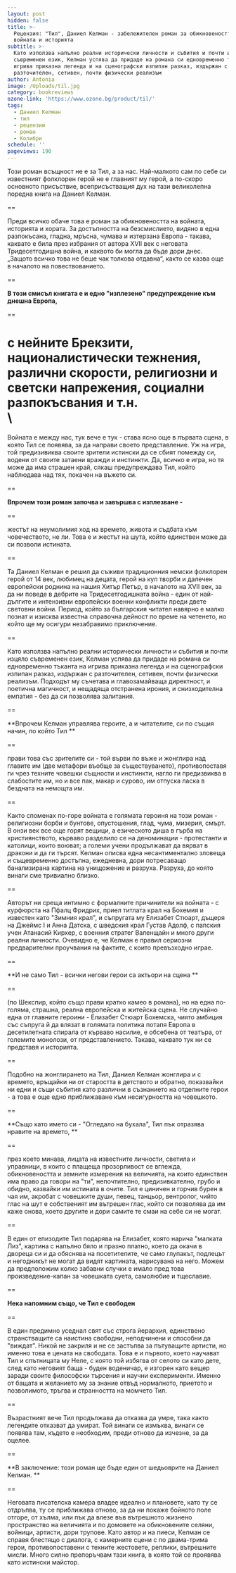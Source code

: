```yaml
---
layout: post
hidden: false
title: >-
  Рецензия: "Тил", Даниел Келман - забележителен роман за обикновеността на
  войната и историята
subtitle: >-
  Като използва напълно реални исторически личности и събития и почти изцяло
  съвременен език, Келман успява да придаде на романа си едновременно тъканта на
  игрива приказна легенда и на сценографски изпипан разказ, издържан с
  разточителен, сетивен, почти физически реализъм
author: Antonia
image: /Uploads/til.jpg
category: bookreviews
ozone-link: 'https://www.ozone.bg/product/til/'
tags:
  - Даниел Келман
  - тил
  - рецензии
  - роман
  - Колибри
schedule: ''
pageviews: 190
---
```

Този роман всъщност не е за Тил, а за нас. Най-малкото сам по себе си известният фолклорен герой не е главният му герой, а по-скоро основното присъствие, всеприсъстващия дух на тази великолепна поредна книга на Даниел Келман. 

\==

Преди всичко обаче това е роман за обикновеността на войната, историята и хората. За достъпността на безсмислието, видяно в една разпокъсана, гладна, мръсна, чумава и изтерзана Европа - такава, каквато е била през избрания от автора XVII век с неговата Тридесетгодишна война, и каквото би могла да бъде дори днес. „Защото всичко това не беше чак толкова отдавна“, както се казва още в началото на повествованието. 

\==

**В този смисъл книгата е и едно "изплезено" предупреждение към днешна Европа,**

\==

с нейните Брекзити, националистически тежнения, различни скорости, религиозни и светски напрежения, социални разпокъсвания и т.н. \
\
==

Войната е между нас, тук вече е тук - става ясно още в първата сцена, в която Тил се появява, за да направи своето представление. Уж на игра, той предизивиква своите зрители истински да се сбият помежду си, водени от своите затаени вражди и инстинкти. Да, всичко е игра, но тя може да има страшен край, сякаш предупреждава Тил, който наблюдава над тях, покачен на въжето си. 

\==

**Впрочем този роман започва и завършва с изплезване -**

\==

жестът на неумолимия ход на времето, живота и съдбата към човечеството, не ли. Това е и жестът на шута, който единствен може да си позволи истината. 

\==

Та Даниел Келман е решил да съживи традиционния немски фолклорен герой от 14 век, любимец на децата, герой на куп творби и далечен европейски роднина на нашия Хитър Петър, в началото на XVII век, за да ни поведе в дебрите на Тридесетгодишната война - един от най-дългите и интензивни европейски военни конфликти преди двете световни войни. Период, който за българския читател навярно е малко познат и изисква известна справочна дейност по време на четенето, но който ще му осигури незабравимо приключение. 

\==

Като използва напълно реални исторически личности и събития и почти изцяло съвременен език, Келман успява да придаде на романа си едновременно тъканта на игрива приказна легенда и на сценографски изпипан разказ, издържан с разточителен, сетивен, почти физически реализъм. Подходът му съчетава и главозамайваща директност, и поетична магичност, и нещадяща отстранена ирония, и снизходителна емпатия - без да си позволява залитания. 

\==

**Впрочем Келман управлява героите, а и читателите, си по същия начин, по който Тил **

\==

прави това със зрителите си - той върви по въже и жонглира над главите им (две метафори въобще за съществуването), противопоставя ги чрез техните човешки същности и инстинкти, нагло ги предизвиква в слабостите им, но и все пак, макар и сурово, им отпуска ласка в бездната на немощта им.  

\==

Както споменах по-горе войната е голямата героиня на този роман - религиозни борби и бунтове, опустошения, глад, чума, мизерия, смърт. В онзи век все още горят вещици, а езическото диша в гърба на християнството, кърваво разделило се на деноминации - протестанти и католици, които воюват; а големи учени продължават да вярват в дракони и да ги търсят. Келман описва една несантиментално зловеща и същевременно достъпна, ежедневна, дори потресаващо банализирана картина на унищожение и разруха. Разруха, до която винаги сме тривиално близко. 

\==

Авторът ни среща интимно с формалните причинители на войната - с курфюрста на Пфалц Фридрих, приел титлата крал на Бохемия и известен като "Зимния крал", и съпругата му Елизабет Стюарт, дъщеря на Джеймс I и Анна Датска, с шведския крал Густав Адолф, с папския учен Атанасий Кирхер, с военния стратег Валенщайн и много други реални личности. Очевидно е, че Келман е правил сериозни предварителни проучвания на фактите, с които превъзходно играе.

\==

**И не само Тил - всички негови герои са актьори на сцена **

\==

(по Шекспир, който също прави кратко камео в романа), но на една по-голяма, страшна, реална европейска и житейска сцена. Не случайно една от главните героини - Елизабет Стюарт Бохемска, чиято амбиция със съпруга й да влязат в голямата политика потапя Европа в десетилетната спирала от кърваво насилие, е обсебена от театъра, от големите монолози, от представлението. Такава, каквато тук ни се представя и историята.

\==

Подобно на жонглирането на Тил, Даниел Келман жонглира и с времето, връщайки ни от старостта в детството и обратно, показвайки ни едни и същи събития като различни в съзнанието на отделните герои - а това е още едно приближаване към несигурността на човешкото. 

\==

**Също като името си - "Огледало на бухала", Тил пък отразява нравите на времето, **

\==

през което минава, лицата на известните личности, светила и управници, в които с плащеща прозорливост се вглежда, обикновеността и земните измерения на величията, на които единствен има право да говори на "ти", непочтително, предизивкателно, грубо и обидно, казвайки им истината в очите. Тил е циничен и горчив бурен в чая им, акробат с човешките души, певец, танцьор, вентролог, чийто глас на шут е собственият им вътрешен глас, който си позволява да им каже онова, което другите и дори самите те смаи на себе си не могат.

\==

В един от епизодите Тил подарява на Елизабет, която нарича "малката Лиз", картина с напълно бяло и празно платно, което да окачи в двореца си и да обяснява на посетителите, че само глупакът, подлецът и негодникът не могат да видят картината, нарисувана на него. Можем да предположим колко забавни случки е имало пред това произведение-капан за човешката суета, самолюбие и тщеславие.  

\==

**Нека напомним също, че Тил е свободен**

\==

В един предимно уседнал свят със строга йерархия, единствено странстващите са наистина свободни, неподчинени и способни да "виждат". Никой не закриля и не се застъпва за пътуващите артисти, но именно това е цената на свободата. Това е и първото, което научават Тил и спътницата му Неле, с която той избягва от селото си като дете, след като неговият баща - буден воденичар, е изгорен като вещер заради своите философски търсения и научни експерименти. Именно от бащата и желанието му за знание отвъд нормалното, приетото и позволимото, тръгва и странността на момчето Тил. 

\==

Възрастният вече Тил продължава да отказва да умре, така както легендите отказват да умират. Той винаги се измъква, винаги се появява там, където е необходим, преди отново да изчезне, за да оцелее. 

\==

**В заключение: този роман ще бъде един от шедьоврите на Даниел Келман. **

\==

Неговата писателска камера владее идеално и плановете, като ту се отдръпва, ту се приближава отново, за да ни покаже бойното поле отгоре, от хълма, или пък да влезе във вътрешното жизнено пространство на величията и по домовете на обикновените селяни, войници, артисти, дори трупове. Като автор и на пиеси, Келман се справя блестящо с диалога, с камерните сцени с по двама-трима герои, противопоставени с техните жестовете, реплики, вътрешните мисли. Много силно препоръчвам тази книга, в която той се проявява като истински майстор.
